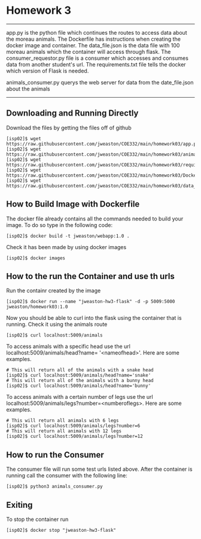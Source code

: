 # Homework 3
---
app.py is the python file which continues the routes to access data about the moreau animals. The Dockerfile has instructions when creating the docker image and container. The data_file.json is the data file with 100 moreau animals which the container will access through flask. The consumer_requestor.py file is a consumer which accesses and consumes data from another student's url. The requirements.txt file tells the docker which version of Flask is needed. 

animals\_consumer.py querys the web server for data from the date_file.json about the animals

---
## Downloading and Running Directly
Download the files by getting the files off of github
```
[isp02]$ wget https://raw.githubusercontent.com/jweaston/COE332/main/homework03/app.py
[isp02]$ wget https://raw.githubusercontent.com/jweaston/COE332/main/homework03/animals_consumer.py
[isp02]$ wget https://raw.githubusercontent.com/jweaston/COE332/main/homework03/requirements.txt
[isp02]$ wget https://raw.githubusercontent.com/jweaston/COE332/main/homework03/Dockerfiler
[isp02]$ wget https://raw.githubusercontent.com/jweaston/COE332/main/homework03/data_file.json
```
## How to Build Image with Dockerfile 
The docker file already contains all the commands needed to build your image. To do so type in the following code:
```
[isp02]$ docker build -t jweaston/webapp:1.0 .
```
Check it has been made by using docker images
```
[isp02]$ docker images
```
## How to the run the Container and use th urls
Run the containr created by the image 
```
[isp02]$ docker run --name "jweaston-hw3-flask" -d -p 5009:5000 jweaston/homework03:1.0
```
Now you should be able to curl into the flask using the container that is running. Check it using the animals route
```
[isp02]$ curl localhost:5009/animals
```

To access animals with a specific head use the url localhost:5009/animals/head?name= '\<nameofhead\>'. Here are some examples.
```
# This will return all of the animals with a snake head
[isp02]$ curl localhost:5009/animals/head?name='snake' 
# This will return all of the animals with a bunny head
[isp02]$ curl localhost:5009/animals/head?name='bunny'
```
To access animals with a certain number of legs use the url localhost:5009/animals/legs?number=\<numberoflegs\>. Here are some examples.
```
# This will return all animals with 6 legs
[isp02]$ curl localhost:5009/animals/legs?number=6
# This will return all animals with 12 legs
[isp02]$ curl localhost:5009/animals/legs?number=12
```
## How to run the Consumer
The consumer file will run some test urls listed above. After the container is running call the consumer with the following line:
```
[isp02]$ python3 animals_consumer.py
```
## Exiting
To stop the container run
```
[isp02]$ docker stop "jweaston-hw3-flask"
```
